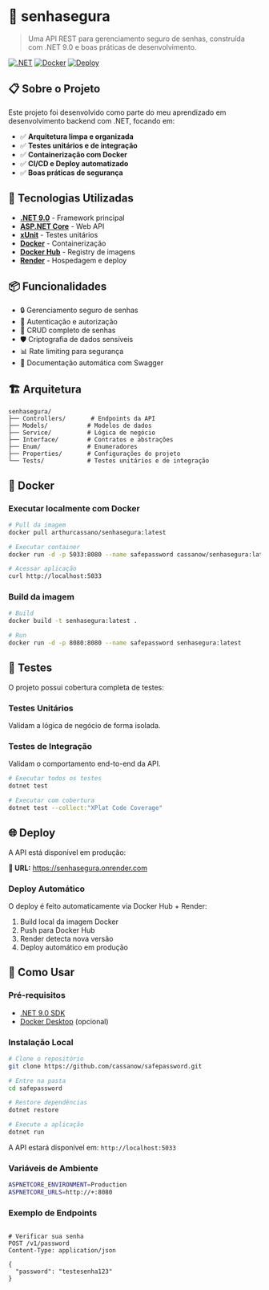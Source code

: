 # 🔐 senhasegura

> Uma API REST para gerenciamento seguro de senhas, construída com .NET 9.0 e boas práticas de desenvolvimento.

[![.NET](https://img.shields.io/badge/.NET-9.0-512BD4?logo=dotnet)](https://dotnet.microsoft.com/)
[![Docker](https://img.shields.io/badge/Docker-Enabled-2496ED?logo=docker)](https://www.docker.com/)
[![Deploy](https://img.shields.io/badge/Deploy-Render-46E3B7)](https://senhasegura.onrender.com)

## 📋 Sobre o Projeto

Este projeto foi desenvolvido como parte do meu aprendizado em desenvolvimento backend com .NET, focando em:

- ✅ **Arquitetura limpa e organizada**
- ✅ **Testes unitários e de integração**
- ✅ **Containerização com Docker**
- ✅ **CI/CD e Deploy automatizado**
- ✅ **Boas práticas de segurança**

## 🚀 Tecnologias Utilizadas

- **[.NET 9.0](https://dotnet.microsoft.com/)** - Framework principal
- **[ASP.NET Core](https://docs.microsoft.com/aspnet/core)** - Web API
- **[xUnit](https://xunit.net/)** - Testes unitários
- **[Docker](https://www.docker.com/)** - Containerização
- **[Docker Hub](https://hub.docker.com/)** - Registry de imagens
- **[Render](https://render.com/)** - Hospedagem e deploy

## 📦 Funcionalidades

- 🔒 Gerenciamento seguro de senhas
- 🔑 Autenticação e autorização
- 📝 CRUD completo de senhas
- 🛡️ Criptografia de dados sensíveis
- 📊 Rate limiting para segurança
- 📖 Documentação automática com Swagger

## 🏗️ Arquitetura

```
senhasegura/
├── Controllers/       # Endpoints da API
├── Models/           # Modelos de dados
├── Service/          # Lógica de negócio
├── Interface/        # Contratos e abstrações
├── Enum/             # Enumeradores
├── Properties/       # Configurações do projeto
└── Tests/            # Testes unitários e de integração
```

## 🐳 Docker

### Executar localmente com Docker

```bash
# Pull da imagem
docker pull arthurcassano/senhasegura:latest

# Executar container
docker run -d -p 5033:8080 --name safepassword cassanow/senhasegura:latest

# Acessar aplicação
curl http://localhost:5033
```

### Build da imagem

```bash
# Build
docker build -t senhasegura:latest .

# Run
docker run -d -p 8080:8080 --name safepassword senhasegura:latest
```

## 🧪 Testes

O projeto possui cobertura completa de testes:

### Testes Unitários
Validam a lógica de negócio de forma isolada.

### Testes de Integração
Validam o comportamento end-to-end da API.

```bash
# Executar todos os testes
dotnet test

# Executar com cobertura
dotnet test --collect:"XPlat Code Coverage"
```

## 🌐 Deploy

A API está disponível em produção:

**🔗 URL:** https://senhasegura.onrender.com

### Deploy Automático

O deploy é feito automaticamente via Docker Hub + Render:

1. Build local da imagem Docker
2. Push para Docker Hub
3. Render detecta nova versão
4. Deploy automático em produção

## 🚀 Como Usar

### Pré-requisitos

- [.NET 9.0 SDK](https://dotnet.microsoft.com/download)
- [Docker Desktop](https://www.docker.com/products/docker-desktop) (opcional)

### Instalação Local

```bash
# Clone o repositório
git clone https://github.com/cassanow/safepassword.git

# Entre na pasta
cd safepassword

# Restore dependências
dotnet restore

# Execute a aplicação
dotnet run
```

A API estará disponível em: `http://localhost:5033`

### Variáveis de Ambiente

```bash
ASPNETCORE_ENVIRONMENT=Production
ASPNETCORE_URLS=http://+:8080
```


### Exemplo de Endpoints

```http

# Verificar sua senha
POST /v1/password
Content-Type: application/json

{
  "password": "testesenha123"
}
```


